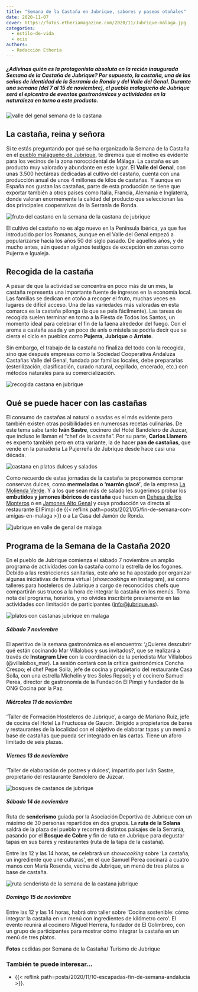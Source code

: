 ```yaml
---
title: "Semana de la Castaña en Jubrique, sabores y paseos otoñales"
date: 2020-11-07
cover: https://fotos.etheriamagazine.com/2020/11/Jubrique-malaga.jpg
categories: 
  - estilo-de-vida
  - ocio
authors: 
  - Redacción Etheria
---
```


##### ¿Adivinas quién es la protagonista absoluta en la recién inaugurada Semana de la Castaña de Jubrique? Por supuesto, la castaña, una de las señas de identidad de la Serranía de Ronda y del Valle del Genal. Durante una semana (del 7 al 15 de noviembre), el pueblo malagueño de Jubrique será el epicentro de eventos gastronómicos y actividades en la naturaleza en torno a este producto.

![valle del genal semana de la castana](https://fotos.etheriamagazine.com/2020/11/Jubrique-malaga.jpg "Bonita panorámica del Valle del Genal con Jubrique en primer plano.")

## La castaña, reina y señora

Si te estás preguntando por qué se ha organizado la Semana de la Castaña en el [pueblo 
malagueño de Jubrique](http://www.jubrique.es), te diremos que el motivo es evidente 
para los vecinos de la zona noroccidental de Málaga. La castaña es un producto muy 
valorado y abundante en este lugar. El **Valle del Genal**, con unas 3.500 hectáreas 
dedicadas al cultivo del castaño, cuenta con una producción anual de unos 4 millones de 
kilos de castañas. Y aunque en España nos gustan las castañas, parte de esta producción 
se tiene que exportar también a otros países como Italia, Francia, Alemania e 
Inglaterra, donde valoran enormemente la calidad del producto que seleccionan las dos 
principales cooperativas de la Serranía de Ronda. 

![fruto del castano en la semana de la castana de jubrique](https://fotos.etheriamagazine.com/2020/11/castana-jubrique.jpg "Las castañas crecen en el interior de unas cápsulas espinosas.")

El cultivo del castaño no es algo nuevo en la Península Ibérica, ya que fue introducido 
por los Romanos, aunque en el Valle del Genal empezó a popularizarse hacia los años 50 
del siglo pasado. De aquellos años, y de mucho antes, aún quedan algunos testigos de 
excepción en zonas como Pujerra e Igualeja. 

## Recogida de la castaña

A pesar de que la actividad se concentra en poco más de un mes, la castaña representa 
una importante fuente de ingresos en la economía local. Las familias se dedican en otoño 
a recoger el fruto, muchas veces en lugares de difícil acceso. Una de las variedades más 
valoradas en esta comarca es la castaña pilonga (la que se pela fácilmente). Las tareas 
de recogida suelen terminar en torno a la Fiesta de Todos los Santos, un momento ideal 
para celebrar el fin de la faena alrededor del fuego. Con el aroma a castaña asada y un 
poco de anís o mistela se podría decir que se cierra el ciclo en pueblos como 
**Pujerra**, **Jubrique** o **Arriate**. 

Sin embargo, el trabajo de la castaña no finaliza del todo con la recogida, sino que 
después empresas como la Sociedad Cooperativa Andaluza Castañas Valle del Genal, fundada 
por familias locales, debe prepararlas (esterilización, clasificación, curado natural, 
cepillado, encerado, etc.) con métodos naturales para su comercialización. 

![recogida castana en jubrique](https://fotos.etheriamagazine.com/2020/11/recogida-castana-jubrique.jpg "La recogida de la castaña, una actividad prioritaria en Jubrique.")

## Qué se puede hacer con las castañas

El consumo de castañas al natural o asadas es el más evidente pero también existen otras 
posibilidades en numerosas recetas culinarias. De este tema sabe tanto **Iván Sastre**, 
cocinero del Hotel Bandolero de Juzcar, que incluso le llaman el “chef de la castaña”. 
Por su parte, **Carlos Llamero** es experto también pero en otra variante, la de hacer 
**pan de castañas**, que vende en la panadería La Pujerreña de Jubrique desde hace casi 
una década. 

![castana en platos dulces y salados](https://fotos.etheriamagazine.com/2020/11/gastronomia-castana.jpg "La castaña, un ingrediente ideal tanto en platos dulces como salados.")

Como recuerdo de estas jornadas de la castaña te proponemos comprar conservas dulces, 
como **mermeladas o ‘marrón glacé’**, de la empresa [La Molienda 
Verde](https://molienda.es/). Y a los que sean más de salado les sugerimos probar los 
**embutidos y jamones ibéricos de castaña** que hacen en [Dehesa de los 
Monteros](https://dehesalosmonteros.com/inicio) o en [Jamones Alto 
Genal](https://sites.google.com/site/jamonesaltogenal/jamones-alto-genal/proceso/productos) 
y cuya producción va directa al restaurante El Pimpi de {{< reflink 
path=posts/2021/05/fin-de-semana-con-amigas-en-malaga >}} o a La Casa del Jamón de 
Ronda. 

![jubrique en valle de genal de malaga](https://fotos.etheriamagazine.com/2020/11/pueblo-Jubrique-malaga.jpg "Jubrique, en el Valle del Genal (Málaga).")

## Programa de la Semana de la Castaña 2020

En el pueblo de Jubrique comienza el sábado 7 noviembre un amplio programa de 
actividades con la castaña como la estrella de los fogones. Debido a las restricciones 
sanitarias, este año se ha apostado por organizar algunas iniciativas de forma virtual 
(_showcookings_ en Instagram), así como talleres para hosteleros de Jubrique a cargo de 
reconocidos chefs que compartirán sus trucos a la hora de integrar la castaña en los 
menús. Toma nota del programa, horarios, y no olvides inscribirte previamente en las 
actividades con limitación de participantes (info@jubrique.es). 

![platos con castanas jubrique en malaga](https://fotos.etheriamagazine.com/2020/11/platos-con-castanas.jpg "La castaña es un ingrediente que aporta un toque especial a muchas recetas.")

##### Sábado 7 noviembre

El aperitivo de la semana gastronómica es el encuentro: ‘¿Quieres descubrir qué están 
cocinando Mar Villalobos y sus invitados?, que se realizará a través de **Instagram 
Live** con la coordinación de la periodista Mar Villalobos (@villalobos\_mar). La sesión 
contará con la crítica gastronómica Concha Crespo; el chef Pepe Solla, jefe de cocina y 
propietario del restaurante Casa Solla, con una estrella Michelin y tres Soles Repsol; y 
el cocinero Samuel Perea, director de gastronomía de la Fundación El Pimpi y fundador de 
la ONG Cocina por la Paz. 

##### Miércoles 11 de noviembre

‘Taller de Formación Hosteleros de Jubrique’, a cargo de Mariano Ruiz, jefe de cocina 
del Hotel La Fructuosa de Gaucín. Dirigido a propietarios de bares y restaurantes de la 
localidad con el objetivo de elaborar tapas y un menú a base de castañas que pueda ser 
integrado en las cartas. Tiene un aforo limitado de seis plazas. 

##### Viernes 13 de noviembre

‘Taller de elaboración de postres y dulces’, impartido por Iván Sastre, propietario del 
restaurante Bandolero de Júzcar. 

![bosques de castanos de jubrique](https://fotos.etheriamagazine.com/2020/11/bosque-castano-jubrique.jpg "Los bosques de castaños lucen espectaculares en otoño.")

##### Sábado 14 de noviembre

Ruta de **senderismo** guiada por la Asociación Deportiva de Jubrique con un máximo de 
30 personas repartidos en dos grupos. La **ruta de la Solana** saldrá de la plaza del 
pueblo y recorrerá distintos paisajes de la Serranía, pasando por el **Bosque de Cobre** 
y fin de ruta en Jubrique para degustar tapas en sus bares y restaurantes (ruta de la 
tapa de la castaña). 

Entre las 12 y las 14 horas, se celebrará un _showcooking_ sobre ‘La castaña, un 
ingrediente que une culturas’, en el que Samuel Perea cocinará a cuatro manos con María 
Rosenda, vecina de Jubrique, un menú de tres platos a base de castaña. 

![ruta senderista de la semana de la castana jubrique](https://fotos.etheriamagazine.com/2020/11/semana-castana-jubrique-malaga.jpg "La Semana de la Castaña también incluye rutas senderistas por el Bosque de Cobre.")

##### Domingo 15 de noviembre

Entre las 12 y las 14 horas, habrá otro taller sobre ‘Cocina sostenible: cómo integrar 
la castaña en un menú con ingredientes de kilómetro cero’. El evento reunirá al cocinero 
Miguel Herrera, fundador de El Golimbreo, con un grupo de participantes para mostrar 
cómo integrar la castaña en un menú de tres platos. 

**Fotos** cedidas por Semana de la Castaña/ Turismo de Jubrique 

### También te puede interesar...

- {{< reflink path=posts/2020/11/10-escapadas-fin-de-semana-andalucia >}}.
